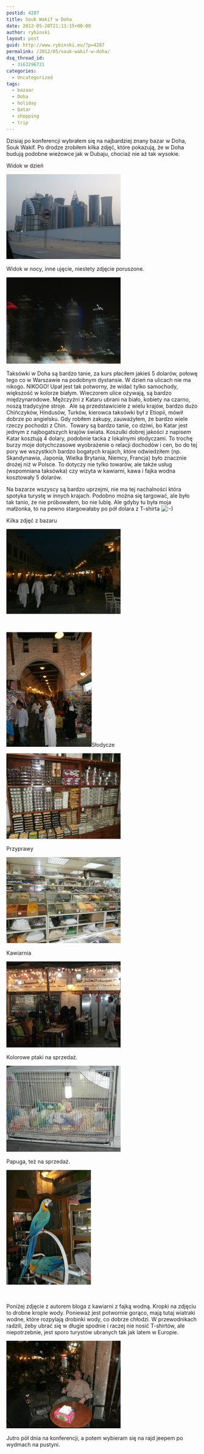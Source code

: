 ```yaml
---
postid: 4287
title: Souk Wakif w Doha
date: 2012-05-20T21:13:15+00:00
author: rybinski
layout: post
guid: http://www.rybinski.eu/?p=4287
permalink: /2012/05/souk-wakif-w-doha/
dsq_thread_id:
  - 3163296721
categories:
  - Uncategorized
tags:
  - bazaar
  - Doha
  - holiday
  - Qatar
  - shopping
  - trip
---
```

Dzisiaj po konferencji wybrałem się na najbardziej znany bazar w Doha, Souk Wakif. Po drodze zrobiłem kilka zdjęć, które pokazują, że w Doha budują podobne wieżowce jak w Dubaju, chociaż nie aż tak wysokie.

Widok w dzień

[<img class="aligncenter size-medium wp-image-4288" title="Doha1" src="/uploads/2012/05/Doha1-300x222.png" alt="" width="300" height="222" />](/uploads/2012/05/Doha1.png)

Widok w nocy, inne ujęcie, niestety zdjęcie poruszone.

<!--more-->

[<img class="aligncenter size-medium wp-image-4289" title="doha2_biura" src="/uploads/2012/05/doha2_biura-300x226.png" alt="" width="300" height="226" />](/uploads/2012/05/doha2_biura.png)

Taksówki w Doha są bardzo tanie, za kurs płaciłem jakieś 5 dolarów, połowę tego co w Warszawie na podobnym dystansie. W dzień na ulicach nie ma nikogo. NIKOGO! Upał jest tak potworny, że widać tylko samochody, większość w kolorze białym. Wieczorem ulice ożywają, są bardzo międzynarodowe. Mężczyźni z Kataru ubrani na biało, kobiety na czarno, noszą tradycyjne stroje.  Ale są przedstawiciele z wielu krajów, bardzo dużo Chińczyków, Hindusów, Turków, kierowca taksówki był z Etiopii, mówił dobrze po angielsku. Gdy robiłem zakupy, zauważyłem, że bardzo wiele rzeczy pochodzi z Chin.  Towary są bardzo tanie, co dziwi, bo Katar jest jednym z najbogatszych krajów świata. Koszulki dobrej jakości z napisem Katar kosztują 4 dolary, podobnie tacka z lokalnymi słodyczami. To trochę burzy moje dotychczasowe wyobrażenie o relacji dochodów i cen, bo do tej pory we wszystkich bardzo bogatych krajach, które odwiedziłem (np. Skandynawia, Japonia, Wielka Brytania, Niemcy, Francja) było znacznie drożej niż w Polsce. To dotyczy nie tylko towarów, ale także usług (wspomniana taksówka) czy wizyta w kawiarni, kawa i fajka wodna kosztowały 5 dolarów.

Na bazarze wszyscy są bardzo uprzejmi, nie ma tej nachalności która spotyka turystę w innych krajach. Podobno można się targować, ale było tak tanio, że nie próbowałem, bo nie lubię. Ale gdyby tu była moja małżonka, to na pewno stargowałaby po pół dolara z T-shirta  <img src='http://www.rybinski.eu/wp-includes/images/smilies/icon_smile.gif' alt=':-)' class='wp-smiley' />

Kilka zdjęć z bazaru

[<img class="aligncenter size-medium wp-image-4290" title="suk1" src="/uploads/2012/05/suk1-300x222.png" alt="" width="300" height="222" />](/uploads/2012/05/suk1.png)

 

[<img class="aligncenter size-medium wp-image-4291" title="bazar" src="/uploads/2012/05/bazar-224x300.png" alt="" width="224" height="300" />](/uploads/2012/05/bazar.png)Słodycze

[<img class="aligncenter size-medium wp-image-4292" title="slodycze" src="/uploads/2012/05/slodycze-300x224.png" alt="" width="300" height="224" />](/uploads/2012/05/slodycze.png)

Przyprawy

[<img class="aligncenter size-medium wp-image-4293" title="Przyprawy" src="/uploads/2012/05/Przyprawy-300x225.png" alt="" width="300" height="225" />](/uploads/2012/05/Przyprawy.png)

Kawiarnia

[<img class="aligncenter size-medium wp-image-4294" title="restauracja" src="/uploads/2012/05/restauracja-300x225.png" alt="" width="300" height="225" />](/uploads/2012/05/restauracja.png)

Kolorowe ptaki na sprzedaż.

[<img class="aligncenter size-medium wp-image-4295" title="Birds1" src="/uploads/2012/05/Birds1-300x225.png" alt="" width="300" height="225" />](/uploads/2012/05/Birds1.png)

Papuga, też na sprzedaż.

[<img class="aligncenter size-medium wp-image-4296" title="papugi" src="/uploads/2012/05/papugi-222x300.png" alt="" width="222" height="300" />](/uploads/2012/05/papugi.png)

 

Poniżej zdjęcie z autorem bloga z kawiarni z fajką wodną. Kropki na zdjęciu to drobne krople wody. Ponieważ jest potwornie gorąco, mają tutaj wiatraki wodne, które rozpylają drobinki wody, co dobrze chłodzi. W przewodnikach radzili, żeby ubrać się w długie spodnie i raczej nie nosić T-shirtów, ale niepotrzebnie, jest sporo turystów ubranych tak jak latem w Europie.

[<img class="aligncenter size-medium wp-image-4297" title="fajka_wodna" src="/uploads/2012/05/fajka_wodna-300x229.png" alt="" width="300" height="229" />](/uploads/2012/05/fajka_wodna.png)

Jutro pół dnia na konferencji, a potem wybieram się na rajd jeepem po wydmach na pustyni.
